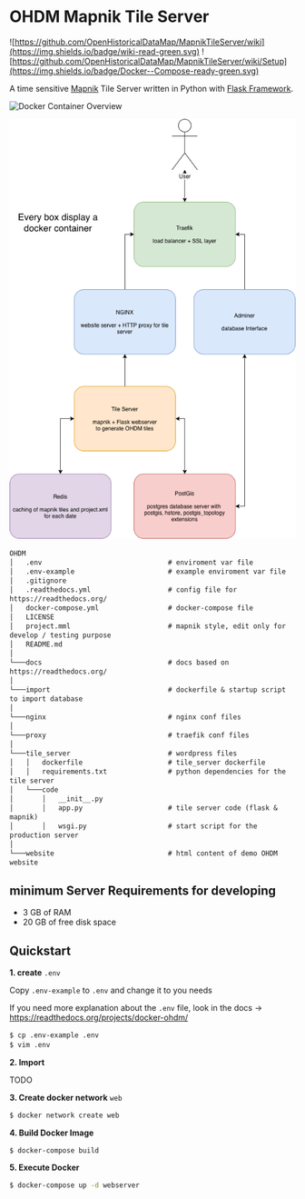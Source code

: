 # OHDM Mapnik Tile Server

![https://github.com/OpenHistoricalDataMap/MapnikTileServer/wiki](https://img.shields.io/badge/wiki-read-green.svg)
![https://github.com/OpenHistoricalDataMap/MapnikTileServer/wiki/Setup](https://img.shields.io/badge/Docker--Compose-ready-green.svg)

A time sensitive [Mapnik](https://mapnik.org/) Tile Server written in Python with [Flask Framework](http://flask.pocoo.org/).

![Docker Container Overview](https://raw.githubusercontent.com/wiki/OpenHistoricalDataMap/MapnikTileServer/_static/ProjectOverview.png)

![Docker Container Overview](docs/_static/ProjectOverview.png)

```
OHDM
│   .env                               # enviroment var file
│   .env-example                       # example enviroment var file
│   .gitignore
│   .readthedocs.yml                   # config file for https://readthedocs.org/
│   docker-compose.yml                 # docker-compose file
│   LICENSE 
│   project.mml                        # mapnik style, edit only for develop / testing purpose
│   README.md  
│    
└───docs                               # docs based on https://readthedocs.org/
│
└───import                             # dockerfile & startup script to import database
│
└───nginx                              # nginx conf files
│
└───proxy                              # traefik conf files
│
└───tile_server                        # wordpress files
│   │   dockerfile                     # tile_server dockerfile
│   │   requirements.txt               # python dependencies for the tile server
│   └───code
│       │   __init__.py
│       │   app.py                     # tile server code (flask & mapnik)
│       │   wsgi.py                    # start script for the production server
│
└───website                            # html content of demo OHDM website
```

## minimum Server Requirements for developing

- 3 GB of RAM
- 20 GB of free disk space

## Quickstart

**1. create** `.env`

Copy `.env-example` to `.env` and change it to you needs

If you need more explanation about the `.env` file, look in the docs -> https://readthedocs.org/projects/docker-ohdm/

```bash
$ cp .env-example .env
$ vim .env
```

**2. Import**

TODO 

**3. Create docker network** `web`

```bash
$ docker network create web
```

**4. Build Docker Image**

```bash
$ docker-compose build
```

**5. Execute Docker**

```bash
$ docker-compose up -d webserver
```
